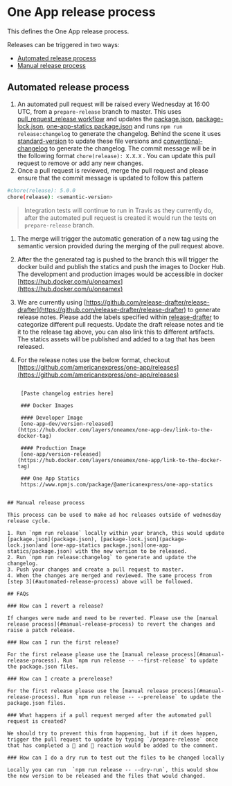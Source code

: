 # One App release process

This defines the One App release process. 

Releases can be triggered in two ways:

  - [Automated release process](#automated-release-process)
  - [Manual release process](#manual-release-process)

## Automated release process

 1. An automated pull request will be raised every Wednesday at 16:00 UTC, from a `prepare-release` branch to master. This uses [pull_request_release workflow](.github/workflows/pull_request_release.yml) and updates the [package.json](package.json), [package-lock.json](package-lock.json), [one-app-statics package.json](one-app-statics/package.json) and runs `npm run release:changelog` to generate the changelog. Behind the scene it uses [standard-version](https://github.com/conventional-changelog/standard-version) to update these file versions and [conventional-changelog](https://github.com/conventional-changelog/conventional-changelog/tree/master/packages/conventional-changelog-cli) to generate the changelog. The commit message will be in the following format `chore(release): X.X.X` . You can update this pull request to remove or add any new changes.
 2. Once a pull request is reviewed, merge the pull request and please ensure that the commit message is updated to follow this pattern  

   ``` bash
   #chore(release): 5.0.0
   chore(release): <semantic-version>

   ```

   > Integration tests will continue to run in Travis as they currently do, after the automated pull request is created it would run the tests on `prepare-release` branch.

1. The merge will trigger the automatic generation of a new tag using the semantic version provided during the merging of the pull request above.

2. After the the generated tag is pushed to the branch this will trigger the docker build and publish the statics and push the images to Docker Hub. The development and production images would be accessible in docker [https://hub.docker.com/u/oneamex](https://hub.docker.com/u/oneamex)

3. We are currently using [https://github.com/release-drafter/release-drafter](https://github.com/release-drafter/release-drafter) to generate release notes. Please add the labels specified within [release-drafter](.github/release-drafter.yml) to categorize different pull requests. Update the draft release notes and tie it to the release tag above, you can also link this to different artifacts. The statics assets will be published and added to a tag that has been released.
4. For the release notes use the below format, checkout [https://github.com/americanexpress/one-app/releases](https://github.com/americanexpress/one-app/releases)
   
   ```

    [Paste changelog entries here]
  
    ### Docker Images

    #### Developer Image
    [one-app-dev/version-released](https://hub.docker.com/layers/oneamex/one-app-dev/link-to-the-docker-tag)

    #### Production Image
    [one-app/version-released](https://hub.docker.com/layers/oneamex/one-app/link-to-the-docker-tag)

    ### One App Statics
    https://www.npmjs.com/package/@americanexpress/one-app-statics

  ```

## Manual release process

This process can be used to make ad hoc releases outside of wednesday release cycle.

 1. Run `npm run release` locally within your branch, this would update [package.json](package.json), [package-lock.json](package-lock.json)and [one-app-statics package.json](one-app-statics/package.json) with the new version to be released. 
 2. Run `npm run release:changelog` to generate and update the changelog.
 3. Push your changes and create a pull request to master.
 4. When the changes are merged and reviewed. The same process from [step 3](#automated-release-process) above will be followed.

## FAQs

### How can I revert a release?

If changes were made and need to be reverted. Please use the [manual release process](#manual-release-process) to revert the changes and raise a patch release.

### How can I run the first release?

For the first release please use the [manual release process](#manual-release-process). Run `npm run release -- --first-release` to update the package.json files.

### How can I create a prerelease?

For the first release please use the [manual release process](#manual-release-process). Run `npm run release -- --prerelease` to update the package.json files.

### What happens if a pull request merged after the automated pull request is created?

We should try to prevent this from happening, but if it does happen, trigger the pull request to update by typing `/prepare-release` once that has completed a 🚀 and 👀 reaction would be added to the comment.

### How can I do a dry run to test out the files to be changed locally

Locally you can run  `npm run release -- --dry-run`, this would show the new version to be released and the files that would changed.
